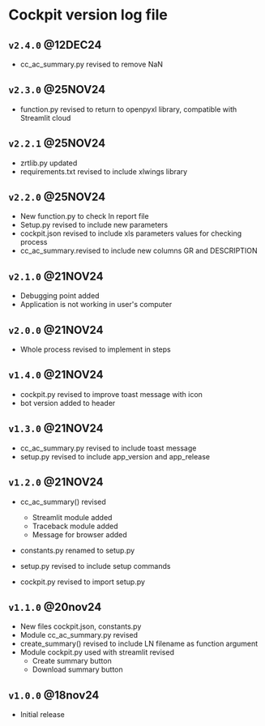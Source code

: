 # Cockpit version log file

## `v2.4.0` @12DEC24

- cc_ac_summary.py revised to remove NaN

## `v2.3.0` @25NOV24

- function.py revised to return to openpyxl library, compatible with Streamlit cloud

## `v2.2.1` @25NOV24

- zrtlib.py updated
- requirements.txt revised to include xlwings library

## `v2.2.0` @25NOV24

- New function.py to check ln report file
- Setup.py revised to include new parameters
- cockpit.json revised to include xls parameters values for checking process
- cc_ac_summary.revised to include new columns GR and DESCRIPTION

## `v2.1.0` @21NOV24

- Debugging point added
- Application is not working in user's computer

## `v2.0.0` @21NOV24

- Whole process revised to implement in steps

## `v1.4.0` @21NOV24

- cockpit.py revised to improve toast message with icon
- bot version added to header

## `v1.3.0` @21NOV24

- cc_ac_summary.py revised to include toast message
- setup.py revised to include app_version and app_release

## `v1.2.0` @21NOV24

- cc_ac_summary() revised

  - Streamlit module added
  - Traceback module added
  - Message for browser added

- constants.py renamed to setup.py
- setup.py revised to include setup commands
- cockpit.py revised to import setup.py

## `v1.1.0` @20nov24

- New files cockpit.json, constants.py
- Module cc_ac_summary.py revised
- create_summary() revised to include LN filename as function argument
- Module cockpit.py used with streamlit revised
  - Create summary button
  - Download summary button

## `v1.0.0` @18nov24

- Initial release
